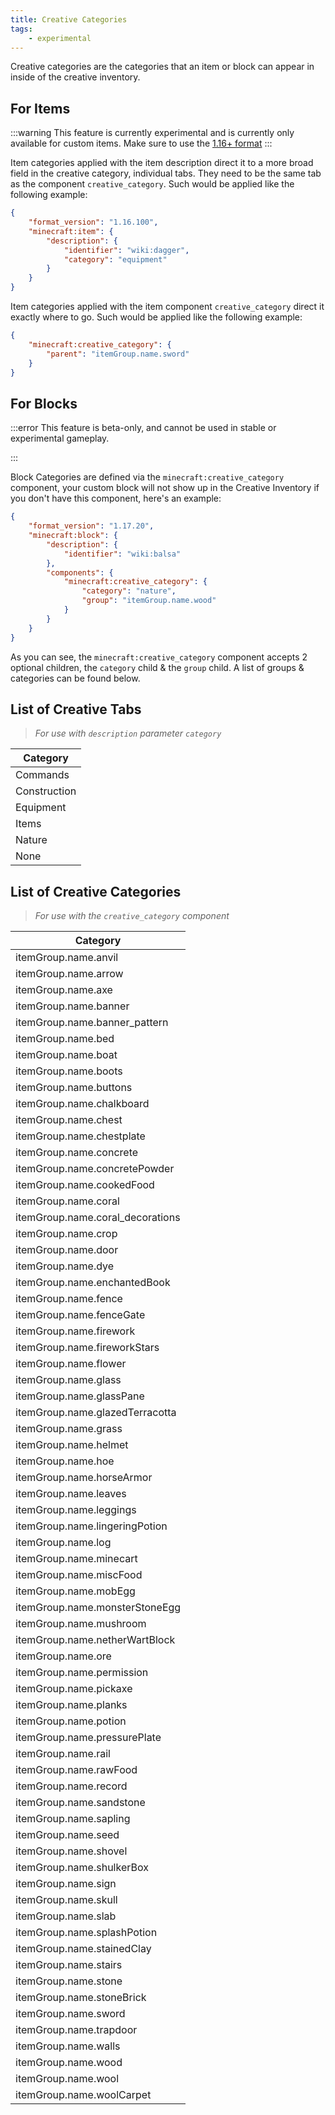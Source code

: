```yaml
---
title: Creative Categories
tags:
    - experimental
---
```


Creative categories are the categories that an item or block can appear in inside of the creative inventory.

## For Items

:::warning
This feature is currently experimental and is currently only available for custom items. Make sure to use the [1.16+ format](/items/item-16!)
:::

Item categories applied with the item description direct it to a more broad field in the creative category, individual tabs. They need to be the same tab as the component `creative_category`. Such would be applied like the following example:

```json
{
	"format_version": "1.16.100",
	"minecraft:item": {
		"description": {
			"identifier": "wiki:dagger",
			"category": "equipment"
		}
	}
}
```

Item categories applied with the item component `creative_category` direct it exactly where to go. Such would be applied like the following example:

```json
{
	"minecraft:creative_category": {
		"parent": "itemGroup.name.sword"
	}
}
```

## For Blocks

:::error
This feature is beta-only, and cannot be used in stable or experimental gameplay.

:::

Block Categories are defined via the `minecraft:creative_category` component, your custom block will not show up in the Creative Inventory if you don't have this component, here's an example:

```json
{
	"format_version": "1.17.20",
	"minecraft:block": {
		"description": {
			"identifier": "wiki:balsa"
		},
		"components": {
			"minecraft:creative_category": {
				"category": "nature",
				"group": "itemGroup.name.wood"
			}
		}
	}
}
```

As you can see, the `minecraft:creative_category` component accepts 2 optional children, the `category` child & the `group` child. A list of groups & categories can be found below.

## List of Creative Tabs

> _For use with `description` parameter `category`_

| Category  
| --------------------------------
| Commands |  
| Construction |  
| Equipment |  
| Items |  
| Nature |  
| None |

## List of Creative Categories

> _For use with the `creative_category` component_

| Category |
| --------------------------------
| itemGroup.name.anvil |  
| itemGroup.name.arrow |  
| itemGroup.name.axe |  
| itemGroup.name.banner |  
| itemGroup.name.banner_pattern |  
| itemGroup.name.bed |  
| itemGroup.name.boat |  
| itemGroup.name.boots |  
| itemGroup.name.buttons |  
| itemGroup.name.chalkboard |  
| itemGroup.name.chest |  
| itemGroup.name.chestplate |  
| itemGroup.name.concrete |  
| itemGroup.name.concretePowder |  
| itemGroup.name.cookedFood |  
| itemGroup.name.coral |  
| itemGroup.name.coral_decorations |  
| itemGroup.name.crop |  
| itemGroup.name.door |  
| itemGroup.name.dye |  
| itemGroup.name.enchantedBook |  
| itemGroup.name.fence |  
| itemGroup.name.fenceGate |  
| itemGroup.name.firework |  
| itemGroup.name.fireworkStars |  
| itemGroup.name.flower |  
| itemGroup.name.glass |  
| itemGroup.name.glassPane |  
| itemGroup.name.glazedTerracotta |  
| itemGroup.name.grass |  
| itemGroup.name.helmet |  
| itemGroup.name.hoe |  
| itemGroup.name.horseArmor |  
| itemGroup.name.leaves |  
| itemGroup.name.leggings |  
| itemGroup.name.lingeringPotion |  
| itemGroup.name.log |  
| itemGroup.name.minecart |  
| itemGroup.name.miscFood |  
| itemGroup.name.mobEgg |  
| itemGroup.name.monsterStoneEgg |  
| itemGroup.name.mushroom |  
| itemGroup.name.netherWartBlock |  
| itemGroup.name.ore |  
| itemGroup.name.permission |  
| itemGroup.name.pickaxe |  
| itemGroup.name.planks |  
| itemGroup.name.potion |  
| itemGroup.name.pressurePlate |  
| itemGroup.name.rail |  
| itemGroup.name.rawFood |  
| itemGroup.name.record |  
| itemGroup.name.sandstone |  
| itemGroup.name.sapling |  
| itemGroup.name.seed |  
| itemGroup.name.shovel |  
| itemGroup.name.shulkerBox |  
| itemGroup.name.sign |  
| itemGroup.name.skull |  
| itemGroup.name.slab |  
| itemGroup.name.splashPotion |  
| itemGroup.name.stainedClay |  
| itemGroup.name.stairs |  
| itemGroup.name.stone |  
| itemGroup.name.stoneBrick |  
| itemGroup.name.sword |  
| itemGroup.name.trapdoor |  
| itemGroup.name.walls |  
| itemGroup.name.wood |  
| itemGroup.name.wool |  
| itemGroup.name.woolCarpet |
